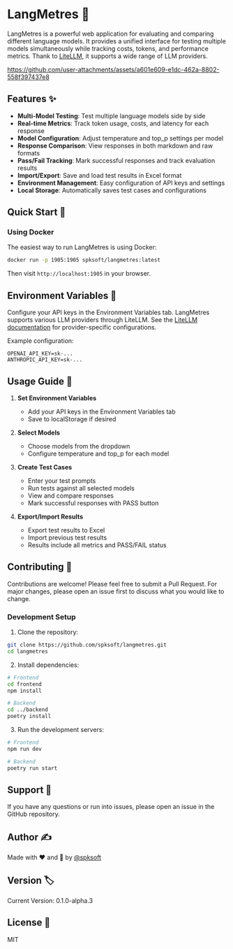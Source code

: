 # LangMetres 🤖

LangMetres is a powerful web application for evaluating and comparing different language models. It provides a unified interface for testing multiple models simultaneously while tracking costs, tokens, and performance metrics. Thank to  [LiteLLM](https://github.com/BerriAI/litellm), it supports a wide range of LLM providers.


https://github.com/user-attachments/assets/a601e609-e1dc-462a-8802-558f397437e8

## Features ✨

- **Multi-Model Testing**: Test multiple language models side by side
- **Real-time Metrics**: Track token usage, costs, and latency for each response
- **Model Configuration**: Adjust temperature and top_p settings per model
- **Response Comparison**: View responses in both markdown and raw formats
- **Pass/Fail Tracking**: Mark successful responses and track evaluation results
- **Import/Export**: Save and load test results in Excel format
- **Environment Management**: Easy configuration of API keys and settings
- **Local Storage**: Automatically saves test cases and configurations

## Quick Start 🚀

### Using Docker

The easiest way to run LangMetres is using Docker:

```bash
docker run -p 1905:1905 spksoft/langmetres:latest
```

Then visit `http://localhost:1905` in your browser.

## Environment Variables 🔑

Configure your API keys in the Environment Variables tab. LangMetres supports various LLM providers through LiteLLM. See the [LiteLLM documentation](https://docs.litellm.ai/docs/providers/) for provider-specific configurations.

Example configuration:
```
OPENAI_API_KEY=sk-...
ANTHROPIC_API_KEY=sk-...
```

## Usage Guide 📖

1. **Set Environment Variables**
   - Add your API keys in the Environment Variables tab
   - Save to localStorage if desired

2. **Select Models**
   - Choose models from the dropdown
   - Configure temperature and top_p for each model

3. **Create Test Cases**
   - Enter your test prompts
   - Run tests against all selected models
   - View and compare responses
   - Mark successful responses with PASS button

4. **Export/Import Results**
   - Export test results to Excel
   - Import previous test results
   - Results include all metrics and PASS/FAIL status

## Contributing 🤝

Contributions are welcome! Please feel free to submit a Pull Request. For major changes, please open an issue first to discuss what you would like to change.

### Development Setup

1. Clone the repository:

```bash
git clone https://github.com/spksoft/langmetres.git
cd langmetres
```

2. Install dependencies:

```bash
# Frontend
cd frontend
npm install

# Backend
cd ../backend
poetry install
```

3. Run the development servers:

```bash
# Frontend
npm run dev

# Backend
poetry run start
```

## Support 💬

If you have any questions or run into issues, please open an issue in the GitHub repository.

## Author ✍️

Made with ❤️ and 🤖 by [@spksoft](https://github.com/spksoft)

## Version 🏷️

Current Version: 0.1.0-alpha.3

## License 📄

MIT
